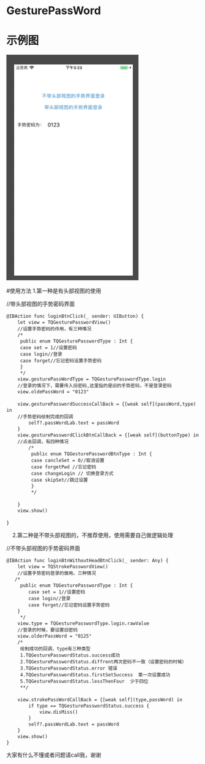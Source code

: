 # GesturePassWord
# 示例图

![Image text](https://raw.githubusercontent.com/wode0weiyi/Image_Folder/master/手势密码示例图/手势密码示例.gif)

#使用方法
 1.第一种是有头部视图的使用
 
 //带头部视图的手势密码界面
 
    @IBAction func loginBtnClick(_ sender: UIButton) {
        let view = TQGesturePasswordView()
        //设置手势密码的作用，有三种情况
        /*
         public enum TQGesturePasswordType : Int {
         case set = 1//设置密码
         case login//登录
         case forget//忘记密码设置手势密码
         }
         */
        view.gesturePassWordType = TQGesturePasswordType.login
        //登录的情况下，需要传入旧密码,这里指的是旧的手势密码，不是登录密码
        view.oldePassWord = "0123"
        
        view.gesturePasswordSuccessCallBack = {[weak self](passWord,type) in
        //手势密码绘制完成的回调
            self?.passWordLab.text = passWord
        }
        view.gesturePasswordClickBtnCallBack = {[weak self](buttonType) in
        //点击回调，有四种情况
            /*
             public enum TQGesturePasswordBtnType : Int {
             case cancleSet = 0//取消设置
             case forgetPwd //忘记密码
             case changeLogin // 切换登录方式
             case skipSet//跳过设置
             }
             */
            
        }
        view.show()
        
    }
    
    
 2.第二种是不带头部视图的，不推荐使用，使用需要自己做逻辑处理
 
 //不带头部视图的手势密码界面
 
    @IBAction func loginBtnWithoutHeadBtnClick(_ sender: Any) {
        let view = TQStrokePasswordView()
        //设置手势密码登录的做用。三种情况
       /*
         public enum TQGesturePasswordType : Int {
            case set = 1//设置密码
            case login//登录
            case forget//忘记密码设置手势密码
        }
         */
        view.type = TQGesturePasswordType.login.rawValue
        //登录的时候，要设置旧密码
        view.olderPassWord = "0125"
        /*
         绘制成功的回调，type有三种类型
         1.TQGesturePasswordStatus.success成功
         2.TQGesturePasswordStatus.diffrent两次密码不一致（设置密码的时候）
         3.TQGesturePasswordStatus.error 错误
         4.TQGesturePasswordStatus.firstSetSuccess  第一次设置成功
         5.TQGesturePasswordStatus.lessThenFour  少于四位
         **/
        
        view.strokePassWordCallBack = {[weak self](type,passWord) in
            if type == TQGesturePasswordStatus.success {
                view.disMiss()
            }
            self?.passWordLab.text = passWord
        }
        view.show()
    }
    
 大家有什么不懂或者问题请call我，谢谢
